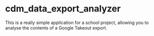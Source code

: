 # cdm_data_export_analyzer

This is a really simple application for a school project, allowing you to analyse the contents of a Google Takeout export.
